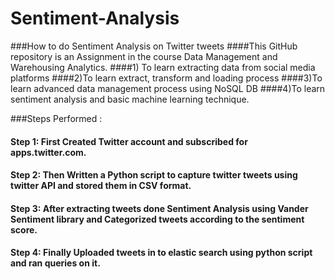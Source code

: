 # Sentiment-Analysis
###How to do Sentiment Analysis on Twitter tweets
####This GitHub repository is an Assignment in the course Data Management and Warehousing Analytics.
####1) To learn extracting data from social media platforms
####2)To learn extract, transform and loading process
####3)To learn advanced data management process using NoSQL DB
####4)To learn sentiment analysis and basic machine learning technique.

###Steps Performed :
#### Step 1: First Created Twitter account and subscribed for apps.twitter.com.
#### Step 2: Then Written a Python script to capture twitter tweets using twitter API and stored them in CSV format.
#### Step 3: After extracting tweets done Sentiment Analysis using Vander Sentiment library and Categorized tweets according to the sentiment score.
#### Step 4: Finally Uploaded tweets in to elastic search using python script and ran queries on it.
